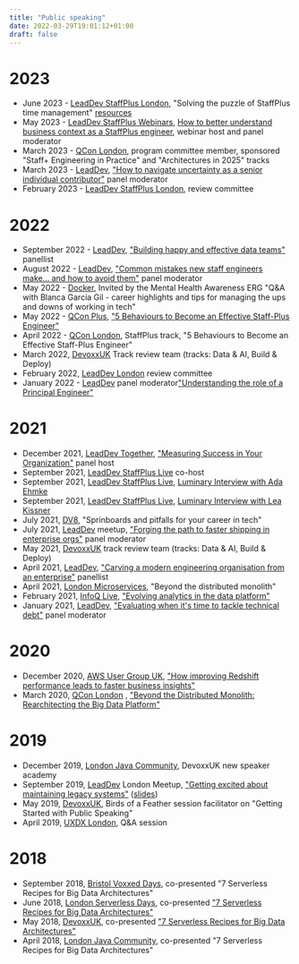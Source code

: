 ```yaml
---
title: "Public speaking"
date: 2022-03-29T19:01:12+01:00
draft: false
---
```


# 2023
* June 2023 - [LeadDev StaffPlus London](https://leaddev.com/staffplus-london), "Solving the puzzle of StaffPlus time management" [resources](../posts/leaddev_staff_plus_time_management_puzzle/)
* May 2023 - [LeadDev StaffPlus Webinars](https://leaddev.com/node/16226), [How to better understand business context as a StaffPlus engineer](https://leaddev.com/staffplus/how-better-understand-business-context-staffplus-engineer), webinar host and panel moderator
* March 2023 - [QCon London](https://qconlondon.com/), program committee member, sponsored "Staff+ Engineering in Practice" and "Architectures in 2025" tracks
* March 2023 - [LeadDev](https://leaddev.com/), ["How to navigate uncertainty as a senior individual contributor"](https://leaddev.com/staffplus/how-navigate-uncertainty-senior-individual-contributor) panel moderator
* February 2023 - [LeadDev StaffPlus London](https://leaddev.com/staffplus-london), review committee


# 2022
* September 2022 - [LeadDev](https://leaddev.com/), ["Building happy and effective data teams"](https://leaddev.com/building-happy-and-effective-data-teams) panellist
* August 2022 - [LeadDev](https://leaddev.com/), ["Common mistakes new staff engineers make… and how to avoid them"](https://leaddev.com/events/common-mistakes-new-staff-engineers-make-and-how-avoid-them) panel moderator
* May 2022 - [Docker](https://www.docker.com/), Invited by the Mental Health Awareness ERG "Q&A with Blanca Garcia Gil - career highlights and tips for managing the ups and downs of working in tech"
* May 2022 - [QCon Plus](https://plus.qconferences.com/), ["5 Behaviours to Become an Effective Staff-Plus Engineer"](https://www.infoq.com/presentations/5-behaviours-staff-plus/)
* April 2022 - [QCon London](https://qconlondon.com/), StaffPlus track, "5 Behaviours to Become an Effective Staff-Plus Engineer"
* March 2022, [DevoxxUK](https://www.devoxx.co.uk/) Track review team (tracks: Data & AI, Build & Deploy)
* February 2022, [LeadDev London](https://leaddev.com/leaddev-london) review committee
* January 2022 - [LeadDev](https://leaddev.com/) panel moderator["Understanding the role of a Principal Engineer"](https://leaddev.com/ic-leadership/understanding-role-principal-engineer)

# 2021
* December 2021, [LeadDev Together](https://leaddev.com/course/together-october), ["Measuring Success in Your Organization"](https://leaddev.com/leaddev-together/measuring-success-your-organization) panel host
* September 2021, [LeadDev StaffPlus Live](https://leaddev.com/staffpluslive) co-host
* September 2021, [LeadDev StaffPlus Live](https://leaddev.com/staffpluslive), [Luminary Interview with Ada Ehmke](https://leaddev.com/leaddev-live/luminary-interview-coraline-ada-ehmke)
* September 2021, [LeadDev StaffPlus Live](https://leaddev.com/staffpluslive), [Luminary Interview with Lea Kissner](https://leaddev.com/leaddev-live/luminary-interview-lea-kissner)
* July 2021, [DV8](https://www.d-v-8.com/), "Sprinboards and pitfalls for your career in tech"
* July 2021, [LeadDev](https://leaddev.com/) meetup, ["Forging the path to faster shipping in enterprise orgs"](https://leaddev.com/events/forging-path-faster-shipping-enterprise-orgs) panel moderator
* May 2021, [DevoxxUK](https://www.devoxx.co.uk/) track review team (tracks: Data & AI, Build & Deploy)
* April 2021, [LeadDev](https://leaddev.com/), ["Carving a modern engineering organisation from an enterprise"](https://leaddev.com/technical-direction-strategy/carving-modern-engineering-org-out-enterprise) panellist
* April 2021, [London Microservices](https://www.meetup.com/London-Microservices/), "Beyond the distributed monolith"
* February 2021, [InfoQ Live](https://live.infoq.com/conference/2021/february), ["Evolving analytics in the data platform"](https://www.infoq.com/presentations/bbc-analytics-platform/) 
* January 2021, [LeadDev](https://leaddev.com/), ["Evaluating when it's time to tackle technical debt"](https://leaddev.com/events/evaluating-when-its-time-tackle-technical-debt) panel moderator

# 2020
* December 2020, [AWS User Group UK](https://www.meetup.com/AWSUGUK/), ["How improving Redshift performance leads to faster business insights"](https://www.youtube.com/watch?v=L5tP2aLVicM)
* March 2020, [QCon London](https://qconlondon.com/) , ["Beyond the Distributed Monolith: Rearchitecting the Big Data Platform"](https://www.infoq.com/presentations/bbc-distributed-monolith-microservices/)

# 2019
* December 2019, [London Java Community](https://londonjavacommunity.co.uk/), DevoxxUK new speaker academy 
* September 2019, [LeadDev](https://leaddev.com/) London Meetup, ["Getting excited about maintaining legacy systems"](https://www.meetup.com/The-Lead-Developer-Meetup-London/events/264870465/) ([slides](https://speakerdeck.com/blanquish/getting-excited-about-maintaining-legacy-systems))
* May 2019, [DevoxxUK](https://www.devoxx.co.uk/), Birds of a Feather session facilitator on "Getting Started with Public Speaking"
* April 2019, [UXDX London](https://uxdx.com/community/community-london-2019-4-30#/), Q&A session


# 2018
* September 2018, [Bristol Voxxed Days](https://events.voxxeddays.com/#/), co-presented "7 Serverless Recipes for Big Data Architectures"
* June 2018, [London Serverless Days](https://london.serverlessdays.io/), co-presented ["7 Serverless Recipes for Big Data Architectures"](https://www.youtube.com/watch?v=lYrTVZYR2uk)
* May 2018, [DevoxxUK](https://www.devoxx.co.uk/), co-presented ["7 Serverless Recipes for Big Data Architectures"](https://www.youtube.com/watch?v=29USGcDcXg0)
* April 2018, [London Java Community](https://londonjavacommunity.co.uk/), co-presented "7 Serverless Recipes for Big Data Architectures"
